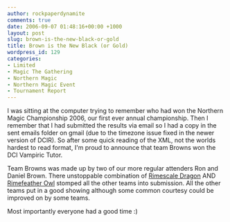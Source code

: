 ```yaml
---
author: rockpaperdynamite
comments: true
date: 2006-09-07 01:48:16+00:00 +1000
layout: post
slug: brown-is-the-new-black-or-gold
title: Brown is the New Black (or Gold)
wordpress_id: 129
categories:
- Limited
- Magic The Gathering
- Northern Magic
- Northern Magic Event
- Tournament Report
---
```


I was sitting at the computer trying to remember who had won the Northern Magic Championship 2006, our first ever annual championship. Then I remember that I had submitted the results via email so I had a copy in the sent emails folder on gmail (due to the timezone issue fixed in the newer version of DCIR). So after some quick reading of the XML, not the worlds hardest to read format, I'm proud to announce that team Browns won the DCI Vampiric Tutor.

Team Browns was made up by two of our more regular attenders Ron and Daniel Brown. There unstoppable combination of [Rimescale Dragon](http://ww2.wizards.com/gatherer/CardDetails.aspx?&id=121184) AND [Rimefeather Owl](http://ww2.wizards.com/gatherer/CardDetails.aspx?&id=122116) stomped all the other teams into submission. All the other teams put in a good showing although some common courtesy could be improved on by some teams.

Most importantly everyone had a good time :)
